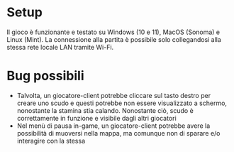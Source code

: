 # Setup
Il gioco è funzionante e testato su Windows (10 e 11), MacOS (Sonoma) e Linux (Mint).
La connessione alla partita è possibile solo collegandosi alla stessa rete locale LAN tramite Wi-Fi.

# Bug possibili
- Talvolta, un giocatore-client potrebbe cliccare sul tasto destro per creare uno scudo e questi potrebbe non essere visualizzato a schermo, nonostante la stamina stia calando. Nonostante ciò, scudo è correttamente in funzione e visibile dagli altri giocatori
- Nel menù di pausa in-game, un giocatore-client potrebbe avere la possibilità di muoversi nella mappa, ma comunque non di sparare e/o interagire con la stessa